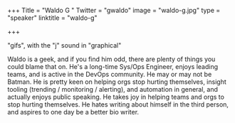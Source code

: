 +++
Title = "Waldo G "
Twitter = "gwaldo"
image = "waldo-g.jpg"
type = "speaker"
linktitle = "waldo-g"

+++

"gifs", with the "j" sound in "graphical"

Waldo is a geek, and if you find him odd, there are plenty of things you could blame that on. He's a long-time Sys/Ops Engineer, enjoys leading teams, and is active in the DevOps community. He may or may not be Batman. He is pretty keen on helping orgs stop hurting themselves, insight tooling (trending / monitoring / alerting), and automation in general, and actually enjoys public speaking. He takes joy in helping teams and orgs to stop hurting themselves. He hates writing about himself in the third person, and aspires to one day be a better bio writer. 
